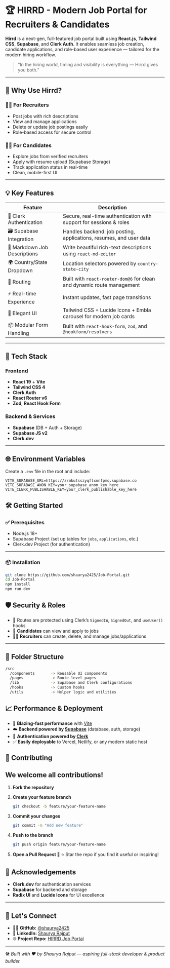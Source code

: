 # 🏆 HIRRD - Modern Job Portal for Recruiters & Candidates

**Hirrd** is a next-gen, full-featured job portal built using **React.js**, **Tailwind CSS**, **Supabase**, and **Clerk Auth**. It enables seamless job creation, candidate applications, and role-based user experience — tailored for the modern hiring workflow.

> “In the hiring world, timing and visibility is everything — Hirrd gives you both.”

---

## 🚀 Why Use Hirrd?

### 🧑‍💼 For Recruiters
- Post jobs with rich descriptions
- View and manage applications
- Delete or update job postings easily
- Role-based access for secure control

### 🧑‍🎓 For Candidates
- Explore jobs from verified recruiters
- Apply with resume upload (Supabase Storage)
- Track application status in real-time
- Clean, mobile-first UI

---

## 💡 Key Features

| Feature                           | Description                                                                 |
|-----------------------------------|-----------------------------------------------------------------------------|
| 🔐 Clerk Authentication           | Secure, real-time authentication with support for sessions & roles         |
| 🗃️ Supabase Integration           | Handles backend: job posting, applications, resumes, and user data         |
| 📝 Markdown Job Descriptions      | Write beautiful rich-text descriptions using `react-md-editor`             |
| 🌍 Country/State Dropdown         | Location selectors powered by `country-state-city`                         |
| 🧭 Routing                        | Built with `react-router-dom@6` for clean and dynamic route management     |
| ⚡ Real-time Experience           | Instant updates, fast page transitions                                     |
| 🎨 Elegant UI                     | Tailwind CSS + Lucide Icons + Embla carousel for modern job cards          |
| 📦 Modular Form Handling          | Built with `react-hook-form`, `zod`, and `@hookform/resolvers`            |

---

## 🔧 Tech Stack

### Frontend
- **React 19** + **Vite**
- **Tailwind CSS 4**
- **Clerk Auth**
- **React Router v6**
- **Zod**, **React Hook Form**

### Backend & Services
- **Supabase** (DB + Auth + Storage)
- **Supabase JS v2**
- **Clerk.dev**

---

## 🌐 Environment Variables

Create a `.env` file in the root and include:

```env
VITE_SUPABASE_URL=https://zrmkutsszyqflxnnfpmq.supabase.co
VITE_SUPABASE_ANON_KEY=your_supabase_anon_key_here
VITE_CLERK_PUBLISHABLE_KEY=your_clerk_publishable_key_here
```
## 🛠️ Getting Started

### ✅ Prerequisites

- Node.js 18+
- Supabase Project (set up tables for `jobs`, `applications`, etc.)
- Clerk.dev Project (for authentication)

---

### 📦 Installation

```bash
git clone https://github.com/shaurya2425/Job-Portal.git
cd Job-Portal
npm install
npm run dev
```
## 🛡️ Security & Roles

- 🔐 Routes are protected using Clerk’s `SignedIn`, `SignedOut`, and `useUser()` hooks
- 👤 **Candidates** can view and apply to jobs
- 🧑‍💼 **Recruiters** can create, delete, and manage jobs/applications

---

## 📁 Folder Structure

```bash
/src
  /components       -> Reusable UI components
  /pages            -> Route-level pages
  /lib              -> Supabase and Clerk configurations
  /hooks            -> Custom hooks
  /utils            -> Helper logic and utilities
```
## 📈 Performance & Deployment

- 🚀 **Blazing-fast performance** with [Vite](https://vitejs.dev)
- ☁️ **Backend powered by [Supabase](https://supabase.com)** (database, auth, storage)
- 🧩 **Authentication powered by [Clerk](https://clerk.dev)**
- ✅ **Easily deployable** to Vercel, Netlify, or any modern static host
## 🤝 Contributing

## We welcome all contributions!

1. **Fork the repository**

2. **Create your feature branch**  
   ```bash
   git checkout -b feature/your-feature-name
   ```
3. **Commit your changes**
   ```bash
   git commit -m "Add new feature"
   ```
 
4. **Push to the branch** 
     ```bash
   git push origin feature/your-feature-name
   ```
5. **Open a Pull Request 🚀**
⭐ Star the repo if you find it useful or inspiring!

## 🙏 Acknowledgements

- **Clerk.dev** for authentication services  
- **Supabase** for backend and storage  
- **Radix UI** and **Lucide Icons** for UI excellence  

---

## 📢 Let's Connect

- 👨‍💻 **GitHub:** [@shaurya2425](https://github.com/shaurya2425)
- 🔗 **LinkedIn:** [Shaurya Rajput](https://www.linkedin.com/in/shaurya-rajput/)
- 🌐 **Project Repo:** [HIRRD Job Portal](https://github.com/shaurya2425/Job-Portal)

---

🛠️ *Built with ❤️ by Shaurya Rajput — aspiring full-stack developer & product builder.*

